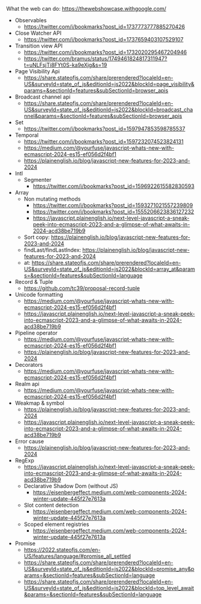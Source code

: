What the web can do: https://thewebshowcase.withgoogle.com/

-   Observables
    -   https://twitter.com/i/bookmarks?post_id=1737773777885270426
-   Close Watcher API
    -   https://twitter.com/i/bookmarks?post_id=1737659403107529107
-   Transition view API
    -   https://twitter.com/i/bookmarks?post_id=1732020295467204946
    -   https://twitter.com/bramus/status/1749461824817311947?t=uNLFsjTi8FYt0S-ka9eXjg&s=19
-   Page Visibility Api
    -   https://share.stateofjs.com/share/prerendered?localeId=en-US&surveyId=state_of_js&editionId=js2022&blockId=page_visibility&params=&sectionId=features&subSectionId=browser_apis
-   Broadcast channel api
    -   https://share.stateofjs.com/share/prerendered?localeId=en-US&surveyId=state_of_js&editionId=js2022&blockId=broadcast_channel&params=&sectionId=features&subSectionId=browser_apis
-   Set
    -   https://twitter.com/i/bookmarks?post_id=1597947853598785537
-   Temporal
    -   https://twitter.com/i/bookmarks?post_id=1597232074523824131
    -   https://medium.com/@yourfuse/javascript-whats-new-with-ecmascript-2024-es15-ef056d2f4bf1
    -   https://plainenglish.io/blog/javascript-new-features-for-2023-and-2024
-   Intl
    -   Segmenter
        -   https://twitter.com/i/bookmarks?post_id=1596922615582830593
-   Array
    -   Non mutating methods
        -   https://twitter.com/i/bookmarks?post_id=1593271021557239809
        -   https://twitter.com/i/bookmarks?post_id=1555206623836127232
        -   https://javascript.plainenglish.io/next-level-javascript-a-sneak-peek-into-ecmascript-2023-and-a-glimpse-of-what-awaits-in-2024-acd38be719b9
    -   Sort copy: https://plainenglish.io/blog/javascript-new-features-for-2023-and-2024
    -   findLast/findLastIndex: https://plainenglish.io/blog/javascript-new-features-for-2023-and-2024
    -   at: https://share.stateofjs.com/share/prerendered?localeId=en-US&surveyId=state_of_js&editionId=js2022&blockId=array_at&params=&sectionId=features&subSectionId=language
-   Record & Tuple
    -   https://github.com/tc39/proposal-record-tuple
-   Unicode formatting
    -   https://medium.com/@yourfuse/javascript-whats-new-with-ecmascript-2024-es15-ef056d2f4bf1
    -   https://javascript.plainenglish.io/next-level-javascript-a-sneak-peek-into-ecmascript-2023-and-a-glimpse-of-what-awaits-in-2024-acd38be719b9
-   Pipeline operator
    -   https://medium.com/@yourfuse/javascript-whats-new-with-ecmascript-2024-es15-ef056d2f4bf1
    -   https://plainenglish.io/blog/javascript-new-features-for-2023-and-2024
-   Decorators
    -   https://medium.com/@yourfuse/javascript-whats-new-with-ecmascript-2024-es15-ef056d2f4bf1
-   Realm api
    -   https://medium.com/@yourfuse/javascript-whats-new-with-ecmascript-2024-es15-ef056d2f4bf1
-   Weakmap & symbol
    -   https://plainenglish.io/blog/javascript-new-features-for-2023-and-2024
    -   https://javascript.plainenglish.io/next-level-javascript-a-sneak-peek-into-ecmascript-2023-and-a-glimpse-of-what-awaits-in-2024-acd38be719b9
-   Error cause
    -   https://plainenglish.io/blog/javascript-new-features-for-2023-and-2024
-   RegExp
    -   https://javascript.plainenglish.io/next-level-javascript-a-sneak-peek-into-ecmascript-2023-and-a-glimpse-of-what-awaits-in-2024-acd38be719b9
    -   Declarative Shadow Dom (without JS)
        -   https://eisenbergeffect.medium.com/web-components-2024-winter-update-445f27e7613a
    -   Slot content detection
        -   https://eisenbergeffect.medium.com/web-components-2024-winter-update-445f27e7613a
    -   Scoped element registries
        -   https://eisenbergeffect.medium.com/web-components-2024-winter-update-445f27e7613a
-   Promise
    -   https://2022.stateofjs.com/en-US/features/language/#promise_all_settled
    -   https://share.stateofjs.com/share/prerendered?localeId=en-US&surveyId=state_of_js&editionId=js2022&blockId=promise_any&params=&sectionId=features&subSectionId=language
    -   https://share.stateofjs.com/share/prerendered?localeId=en-US&surveyId=state_of_js&editionId=js2022&blockId=top_level_await&params=&sectionId=features&subSectionId=language
